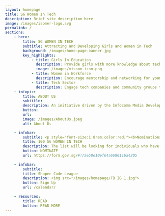 ```yaml
---
layout: homepage
title: SG Women In Tech
description: Brief site description here
image: /images/isomer-logo.svg
permalink: /
sections:
    - hero:
        title: SG WOMEN IN TECH
        subtitle: Attracting and Developing Girls and Women in Tech
        background: /images/home-page-banner.jpg
        key_highlights:
            - title: Girls In Education
              description: Provide girls with more knowledge about tech careers
              image: /images/misson-icon.png
            - title: Women in Workforce
              description: Encourage mentorship and networking for younger women
            - title: Tech Sector
              description: Engage tech companies and community groups to do more together
    - infopic:
        title: ABOUT US
        subtitle:
        description: An initiative driven by the Infocomm Media Development Authority (IMDA) and supported by community and industry partners, SG Women In Tech aims to attract, retain and develop women talent across a diversity of jobs in the infocomm workforce. Read about our launch <a href="https://www.imda.gov.sg/news-and-events/impact-news/2019/11/Empowering-women-in-tech">here</a>.
        button: 
        url: 
        image: /images/AboutUs.jpeg
        alt: About Us

    - infobar:
        subtitle: <p style="font-size:1.8rem;color:red;"><b>Nominations are now closed. Please watch this space for further updates</b></p><br>
        title: 100 SG WOMEN IN TECH
        description: The list will be looking for individuals who have made the headlines or influenced important stories over the past 12 months, as well as those who have inspiring stories to tell, achieved something significant or influenced the communities in ways that might not typically make the news.<img src="/images/social-A.jpg"/>
        button: NOMINATE
        url: https://form.gov.sg/#!/5e58e10ef64a6600116a4205
        
    - infobar:
        subtitle: 
        title: Shopee Code League
        description: <img src="/images/homepage/FB IG 1.jpg">
        button: Sign Up
        url: /calendar/
        
    - resources:
        title: READ
        button: READ MORE
---
```

